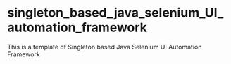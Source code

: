 # singleton_based_java_selenium_UI_automation_framework
This is a template of Singleton based Java Selenium UI Automation Framework
